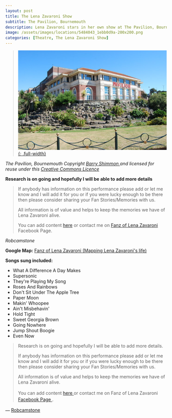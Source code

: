 ```yaml
---
layout: post
title: The Lena Zavaroni Show
subtitle: The Pavilion, Bournemouth
description: Lena Zavaroni stars in her own show at The Pavilion, Bournemouth.
image: /assets/images/locations/5484043_1ebb0d9a-200x200.png
categories: [Theatre, The Lena Zavaroni Show]
---
```


> [![](/assets/images/locations/geograph-5270508-by-barry-shimmon.jpg){: .full-width}](https://www.geograph.org.uk/photo/5270508)

<cite>The Pavilion, Bournemouth Copyright [Barry Shimmon ](https://www.geograph.org.uk/profile/20970) and licensed for reuse under this [Creative Commons Licence](http://creativecommons.org/licenses/by-sa/2.0/)</cite>

**Research is on going and hopefully I will be able to add more details**
> If anybody has information on this performance please add or let me know and I will add it for you or if you were lucky enough to be there then please consider sharing your Fan Stories/Memories with us.
>
> All information is of value and helps to keep the memories we have of Lena Zavaroni alive.
>
> You can add content [here](https://github.com/FanzOfLenaZavaroni/fanzoflenazavaroni.github.io) or contact me on [Fanz of Lena Zavaroni](https://www.facebook.com/fanzoflenazavaroni) Facebook Page.

<cite>Robcamstone</cite>

**Google Map:**
<span class="post-categories">[Fanz of Lena Zavaroni (Mapping Lena Zavaroni's life)](https://www.google.com/maps/d/u/0/viewer?mid=1D1D0ERV_FQMNb9XZzJ-J3yUlK8aI4vhI&hl=en&ll=50.71774129999999%2C-1.8749904000000015&z=19)</span>


<div class="row">
<div class="col s12 m6 flow-text">
<strong>Songs sung included:</strong>
<ul class="browser-default">
<li>What A Difference A Day Makes</li>
<li>Supersonic</li>
<li>They're Playing My Song</li>
<li>Roses And Rainbows</li>
<li>Don't Sit Under The Apple Tree</li>
<li>Paper Moon</li>
<li>Makin' Whoopee</li>
<li>Ain't Misbehavin'</li>
<li>Hold Tight</li>
<li>Sweet Georgia Brown</li>
<li>Going Nowhere</li>
<li>Jump Shout Boogie</li>
<li>Even Now</li>
</ul>
</div>

<div class="col s12 m6">
<blockquote class="flow-text">
<p>Research is on going and hopefully I will be able to add more details.</p>
<p>If anybody has information on this performance please add or let me know and I will add it for you or if you were lucky enough to be there then please consider sharing your Fan Stories/Memories with us.</p>
<p>All information is of value and helps to keep the memories we have of Lena Zavaroni alive.</p>
<p>You can add content <a href="https://github.com/FanzOfLenaZavaroni/fanzoflenazavaroni.github.io">here <sup><i class="fa fa-link" aria-hidden="true"></i></sup></a> or contact me on Fanz of Lena Zavaroni <a href="https://www.facebook.com/fanzoflenazavaroni">Facebook Page <sup><i class="fa fa-link" aria-hidden="true"></i></sup></a>.</p>
</blockquote>
<p class="flow-text">&#8212; <a href=" https://m.me/fanzoflenazavaroni">Robcamstone <sup><i class="fa fa-commenting-o" aria-hidden="true"></i></sup></a></p>
</div></div>
</article>
</main>
<!-- Scripts -->
<script src="https://code.jquery.com/jquery-2.1.1.min.js"></script>
<script src="/materialize/js/materialize.min.js"></script>
<script src="/materialize/js/init.js"></script>
</body>
</html>
